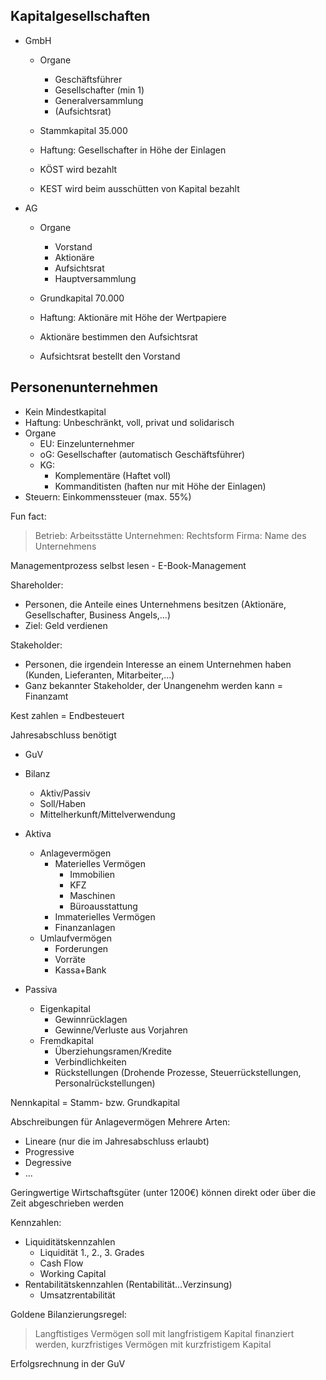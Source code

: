 ## Kapitalgesellschaften

- GmbH
	- Organe
		- Geschäftsführer
		- Gesellschafter (min 1)
		- Generalversammlung
		- (Aufsichtsrat)
	- Stammkapital 35.000
	- Haftung: Gesellschafter in Höhe der Einlagen
	
	- KÖST wird bezahlt
	- KEST wird beim ausschütten von Kapital bezahlt


- AG
	- Organe
		- Vorstand
		- Aktionäre
		- Aufsichtsrat
		- Hauptversammlung
	- Grundkapital 70.000
	- Haftung: Aktionäre mit Höhe der Wertpapiere
	
	- Aktionäre bestimmen den Aufsichtsrat
	- Aufsichtsrat bestellt den Vorstand



## Personenunternehmen

- Kein Mindestkapital
- Haftung: Unbeschränkt, voll, privat und solidarisch
- Organe
	- EU: Einzelunternehmer
	- oG: Gesellschafter (automatisch Geschäftsführer)
	- KG: 
		- Komplementäre (Haftet voll)
		- Kommanditisten (haften nur mit Höhe der Einlagen)
- Steuern: Einkommenssteuer (max. 55%)



Fun fact:
> Betrieb: Arbeitsstätte
> Unternehmen: Rechtsform
> Firma: Name des Unternehmens



Managementprozess selbst lesen - E-Book-Management


Shareholder: 
- Personen, die Anteile eines Unternehmens besitzen (Aktionäre, Gesellschafter, Business Angels,...)
- Ziel: Geld verdienen

Stakeholder:
- Personen, die irgendein Interesse an einem Unternehmen haben (Kunden, Lieferanten, Mitarbeiter,...)
- Ganz bekannter Stakeholder, der Unangenehm werden kann = Finanzamt

Kest zahlen = Endbesteuert


Jahresabschluss benötigt
- GuV
- Bilanz
	- Aktiv/Passiv
	- Soll/Haben
	- Mittelherkunft/Mittelverwendung


- Aktiva
	- Anlagevermögen
		- Materielles Vermögen
			- Immobilien
			- KFZ
			- Maschinen
			- Büroausstattung
		- Immaterielles Vermögen
		- Finanzanlagen
	- Umlaufvermögen
		- Forderungen
		- Vorräte
		- Kassa+Bank

- Passiva
	- Eigenkapital
		- Gewinnrücklagen
		- Gewinne/Verluste aus Vorjahren
	- Fremdkapital
		- Überziehungsramen/Kredite
		- Verbindlichkeiten
		- Rückstellungen (Drohende Prozesse, Steuerrückstellungen, Personalrückstellungen)


Nennkapital = Stamm- bzw. Grundkapital


Abschreibungen für Anlagevermögen
Mehrere Arten:
- Lineare (nur die im Jahresabschluss erlaubt)
- Progressive
- Degressive
- ...


Geringwertige Wirtschaftsgüter (unter 1200€) können direkt oder über die Zeit abgeschrieben werden


Kennzahlen:
- Liquiditätskennzahlen
	- Liquidität 1., 2., 3. Grades
	- Cash Flow
	- Working Capital
- Rentabilitätskennzahlen (Rentabilität...Verzinsung)
	- Umsatzrentabilität


Goldene Bilanzierungsregel: 
> Langftistiges Vermögen soll mit langfristigem Kapital finanziert werden, kurzfristiges Vermögen mit kurzfristigem Kapital


Erfolgsrechnung in der GuV

